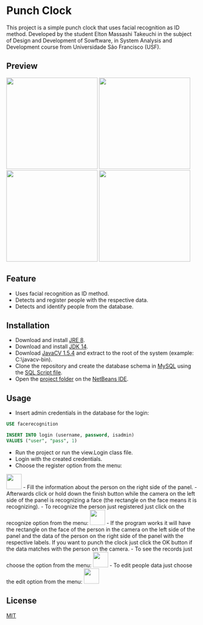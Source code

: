 # Punch Clock

This project is a simple punch clock that uses facial recognition as ID method. Developed by the student Elton Massashi Takeuchi in the subject of Design and Development of Sowftware, in System Analysis and Development course from Universidade São Francisco (USF).

## Preview
<img src=".\RelogioPonto\src\login_screen.png" width="240"> <img src=".\RelogioPonto\src\register_face.png" width="240"> <img src=".\RelogioPonto\src\recognize_face.png" width="240"> <img src=".\RelogioPonto\src\records.png" width="240">


## Feature
* Uses facial recognition as ID method.
* Detects and register people with the respective data.
* Detects and identify people from the database.

## Installation

- Download and install [JRE 8](https://www.oracle.com/java/technologies/javase-jre8-downloads.html).
- Download and install [JDK 14](https://jdk.java.net/archive/).
- Download [JavaCV 1.5.4](https://github.com/bytedeco/javacv/releases) and extract to the root of the system (example: C:\javacv-bin).
- Clone the repository and create the database schema in [MySQL](https://dev.mysql.com/downloads/) using the [SQL Script file](https://github.com/EMassashi/RelogioPontoReconhecimentoFacial/blob/master/SQL%20Script.sql).
- Open the [project folder](https://github.com/EMassashi/RelogioPontoReconhecimentoFacial/tree/master/RelogioPonto) on the [NetBeans IDE](https://netbeans.apache.org/download/index.html).

## Usage
- Insert admin credentials in the database for the login:

```sql
USE facerecognition

INSERT INTO login (username, password, isadmin)
VALUES ("user", "pass", 1)
```
- Run the project or run the view.Login class file.
- Login with the created credentials.
- Choose the register option from the menu:
<img src=".\RelogioPonto\src\Imagesicons8_Add_User_Group_Woman_Man_25px.png" width="40">
- Fill the information about the person on the right side of the panel.
- Afterwards click or hold down the finish button while the camera on the left side of the panel is recognizing a face (the rectangle on the face means it is recognizing).
- To recognize the person just registered just click on the recognize option from the menu:
<img src=".\RelogioPonto\src\icons8_Facial_Recognition_25px_1.png" width="40">
- If the program works it will have the rectangle on the face of the person in the camera on the left side of the panel and the data of the person on the right side of the panel with the respective labels. If you want to punch the clock just click the OK button if the data matches with the person on the camera.
- To see the records just choose the option from the menu:
<img src=".\RelogioPonto\src\icons8_Folder_25px.png" width="40">
- To edit people data just choose the edit option from the menu:
<img src=".\RelogioPonto\src\icons8_Add_User_Male_20px_2.png" width="40">

## License
[MIT](https://github.com/EMassashi/RelogioPontoReconhecimentoFacial/blob/master/LICENSE.txt)
